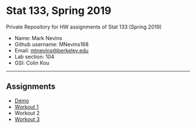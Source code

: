 # Stat 133, Spring 2019

Private Repository for HW assignments of Stat 133 (Spring 2019)

- Name: Mark Nevins
- Github username: MNevins168
- Email: mtnevins@berkeley.edu
- Lab section: 104
- GSI: Colin Kou

-----

## Assignments

- [Demo](demo)
- [Workout 1](workout1)
- Workout 2
- [Workout 3](workout03)


